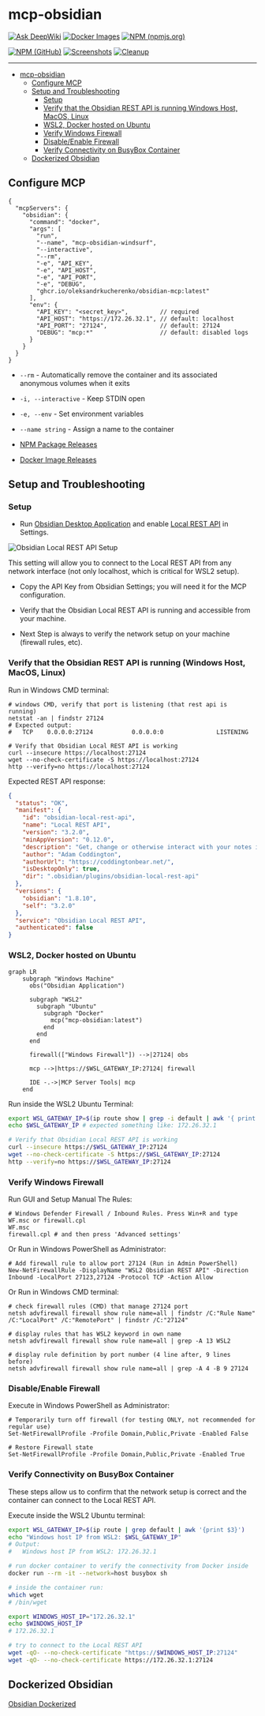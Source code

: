 # mcp-obsidian

[![Ask DeepWiki](https://deepwiki.com/badge.svg)](https://deepwiki.com/OleksandrKucherenko/mcp-obsidian-via-rest) [![Docker Images](https://github.com/OleksandrKucherenko/mcp-obsidian-via-rest/actions/workflows/github-docker-publish.yml/badge.svg)](https://github.com/OleksandrKucherenko/mcp-obsidian-via-rest/actions/workflows/github-docker-publish.yml) [![NPM (npmjs.org)](https://github.com/OleksandrKucherenko/mcp-obsidian-via-rest/actions/workflows/npmjs-npm-publish.yml/badge.svg)](https://github.com/OleksandrKucherenko/mcp-obsidian-via-rest/actions/workflows/npmjs-npm-publish.yml) 

[![NPM (GitHub)](https://github.com/OleksandrKucherenko/mcp-obsidian-via-rest/actions/workflows/github-npm-publish.yml/badge.svg)](https://github.com/OleksandrKucherenko/mcp-obsidian-via-rest/actions/workflows/github-npm-publish.yml) [![Screenshots](https://github.com/OleksandrKucherenko/mcp-obsidian-via-rest/actions/workflows/screenshots.yml/badge.svg)](https://github.com/OleksandrKucherenko/mcp-obsidian-via-rest/actions/workflows/screenshots.yml) [![Cleanup](https://github.com/OleksandrKucherenko/mcp-obsidian-via-rest/actions/workflows/cleanup.yaml/badge.svg)](https://github.com/OleksandrKucherenko/mcp-obsidian-via-rest/actions/workflows/cleanup.yaml)

---

<!-- TOC -->

- [mcp-obsidian](#mcp-obsidian)
  - [Configure MCP](#configure-mcp)
  - [Setup and Troubleshooting](#setup-and-troubleshooting)
    - [Setup](#setup)
    - [Verify that the Obsidian REST API is running Windows Host, MacOS, Linux](#verify-that-the-obsidian-rest-api-is-running-windows-host-macos-linux)
    - [WSL2, Docker hosted on Ubuntu](#wsl2-docker-hosted-on-ubuntu)
    - [Verify Windows Firewall](#verify-windows-firewall)
    - [Disable/Enable Firewall](#disableenable-firewall)
    - [Verify Connectivity on BusyBox Container](#verify-connectivity-on-busybox-container)
  - [Dockerized Obsidian](#dockerized-obsidian)

<!-- /TOC -->

## Configure MCP 

```jsonc
{
  "mcpServers": {
    "obsidian": {
      "command": "docker",
      "args": [
        "run",
        "--name", "mcp-obsidian-windsurf",
        "--interactive",
        "--rm",
        "-e", "API_KEY",
        "-e", "API_HOST",
        "-e", "API_PORT",
        "-e", "DEBUG",
        "ghcr.io/oleksandrkucherenko/obsidian-mcp:latest"
      ],
      "env": {
        "API_KEY": "<secret_key>",         // required
        "API_HOST": "https://172.26.32.1", // default: localhost
        "API_PORT": "27124",               // default: 27124
        "DEBUG": "mcp:*"                   // default: disabled logs
      }
    } 
  }
}
```

- `--rm`  - Automatically remove the container and its associated anonymous volumes when it exits
- `-i, --interactive` - Keep STDIN open
- `-e, --env` - Set environment variables
- `--name string` - Assign a name to the container

- [NPM Package Releases](https://github.com/OleksandrKucherenko/mcp-obsidian-via-rest/pkgs/npm/mcp-obsidian)
- [Docker Image Releases](https://github.com/OleksandrKucherenko/mcp-obsidian-via-rest/pkgs/container/obsidian-mcp)

## Setup and Troubleshooting

### Setup

- Run [Obsidian Desktop Application](https://obsidian.md/) and enable [Local REST API](https://github.com/coddingtonbear/obsidian-local-rest-api) in Settings.

![Obsidian Local REST API Setup](./docs/obsidian-setup.jpg)

This setting will allow you to connect to the Local REST API from any network interface (not only localhost, which is critical for WSL2 setup).

- Copy the API Key from Obsidian Settings; you will need it for the MCP configuration.

- Verify that the Obsidian Local REST API is running and accessible from your machine.

- Next Step is always to verify the network setup on your machine (firewall rules, etc).

### Verify that the Obsidian REST API is running (Windows Host, MacOS, Linux)

Run in Windows CMD terminal:

```shell
# windows CMD, verify that port is listening (that rest api is running)
netstat -an | findstr 27124
# Expected output:
#   TCP    0.0.0.0:27124           0.0.0.0:0               LISTENING

# Verify that Obsidian Local REST API is working
curl --insecure https://localhost:27124
wget --no-check-certificate -S https://localhost:27124
http --verify=no https://localhost:27124
```

Expected REST API response:

```json
{
  "status": "OK",
  "manifest": {
    "id": "obsidian-local-rest-api",
    "name": "Local REST API",
    "version": "3.2.0",
    "minAppVersion": "0.12.0",
    "description": "Get, change or otherwise interact with your notes in Obsidian via a REST API.",
    "author": "Adam Coddington",
    "authorUrl": "https://coddingtonbear.net/",
    "isDesktopOnly": true,
    "dir": ".obsidian/plugins/obsidian-local-rest-api"
  },
  "versions": {
    "obsidian": "1.8.10",
    "self": "3.2.0"
  },
  "service": "Obsidian Local REST API",
  "authenticated": false
}
```

### WSL2, Docker hosted on Ubuntu

```mermaid
graph LR
    subgraph "Windows Machine"
      obs("Obsidian Application")
    
      subgraph "WSL2"
        subgraph "Ubuntu"
          subgraph "Docker"
            mcp("mcp-obsidian:latest")
          end
        end
      end

      firewall(["Windows Firewall"]) -->|27124| obs

      mcp -->|https://$WSL_GATEWAY_IP:27124| firewall

      IDE -.->|MCP Server Tools| mcp
    end
```

Run inside the WSL2 Ubuntu Terminal:

```bash
export WSL_GATEWAY_IP=$(ip route show | grep -i default | awk '{ print $3}')
echo $WSL_GATEWAY_IP # expected something like: 172.26.32.1

# Verify that Obsidian Local REST API is working 
curl --insecure https://$WSL_GATEWAY_IP:27124
wget --no-check-certificate -S https://$WSL_GATEWAY_IP:27124
http --verify=no https://$WSL_GATEWAY_IP:27124
```

### Verify Windows Firewall

Run GUI and Setup Manual The Rules:

```shell
# Windows Defender Firewall / Inbound Rules. Press Win+R and type WF.msc or firewall.cpl
WF.msc
firewall.cpl # and then press 'Advanced settings'
```

Or Run in Windows PowerShell as Administrator:

```shell
# Add firewall rule to allow port 27124 (Run in Admin PowerShell)
New-NetFirewallRule -DisplayName "WSL2 Obsidian REST API" -Direction Inbound -LocalPort 27123,27124 -Protocol TCP -Action Allow
```

Or Run in Windows CMD terminal:

```shell
# check firewall rules (CMD) that manage 27124 port
netsh advfirewall firewall show rule name=all | findstr /C:"Rule Name" /C:"LocalPort" /C:"RemotePort" | findstr /C:"27124"

# display rules that has WSL2 keyword in own name
netsh advfirewall firewall show rule name=all | grep -A 13 WSL2

# display rule definition by port number (4 line after, 9 lines before)
netsh advfirewall firewall show rule name=all | grep -A 4 -B 9 27124
```

### Disable/Enable Firewall

Execute in Windows PowerShell as Administrator:

```shell
# Temporarily turn off firewall (for testing ONLY, not recommended for regular use)
Set-NetFirewallProfile -Profile Domain,Public,Private -Enabled False

# Restore Firewall state
Set-NetFirewallProfile -Profile Domain,Public,Private -Enabled True
```

### Verify Connectivity on BusyBox Container

These steps allow us to confirm that the network setup is correct and the container can connect to the Local REST API.

Execute inside the WSL2 Ubuntu terminal:

```bash
export WSL_GATEWAY_IP=$(ip route | grep default | awk '{print $3}')
echo "Windows host IP from WSL2: $WSL_GATEWAY_IP"
# Output:
#   Windows host IP from WSL2: 172.26.32.1

# run docker container to verify the connectivity from Docker inside
docker run --rm -it --network=host busybox sh

# inside the container run:
which wget
# /bin/wget

export WINDOWS_HOST_IP="172.26.32.1"
echo $WINDOWS_HOST_IP
# 172.26.32.1

# try to connect to the Local REST API
wget -qO- --no-check-certificate "https://$WINDOWS_HOST_IP:27124"
wget -qO- --no-check-certificate https://172.26.32.1:27124
```

## Dockerized Obsidian

[Obsidian Dockerized](./docs/obsidian.md)